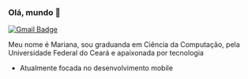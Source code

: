 ### Olá, mundo 👋

[![Gmail Badge](https://img.shields.io/badge/-Gmail-c14438?style=flat-square&logo=Gmail&logoColor=white&link=mailto:marianaoliveirafernandes11@gmail.com)](mailto:marianaoliveirafernandes11@gmail.com)

Meu nome é Mariana, sou graduanda em Ciência da Computação, pela Universidade Federal do Ceará e apaixonada por tecnologia

- Atualmente focada no desenvolvimento mobile

<!--
**mrianaoliveira/mrianaoliveira** is a ✨ _special_ ✨ repository because its `README.md` (this file) appears on your GitHub profile.

Here are some ideas to get you started:

- 🔭 I’m currently working on ...
- 🌱 I’m currently learning ...
- 👯 I’m looking to collaborate on ...
- 🤔 I’m looking for help with ...
- 💬 Ask me about ...
- 📫 How to reach me: ...
- 😄 Pronouns: ...
- ⚡ Fun fact: ...
-->
